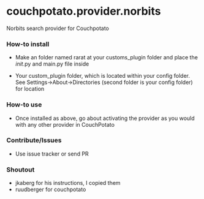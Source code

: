 couchpotato.provider.norbits
============================

Norbits search provider for Couchpotato

### How-to install

- Make an folder named rarat at your customs_plugin folder and place the _init_.py and main.py file inside

- Your custom_plugin folder, which is located within your config folder. See Settings->About->Directories (second folder is your config folder) for location

### How-to use

- Once installed as above, go about activating the provider as you would with any other provider in CouchPotato

### Contribute/Issues

- Use issue tracker or send PR


### Shoutout

- jkaberg for his instructions, I copied them
- ruudberger for couchpotato
